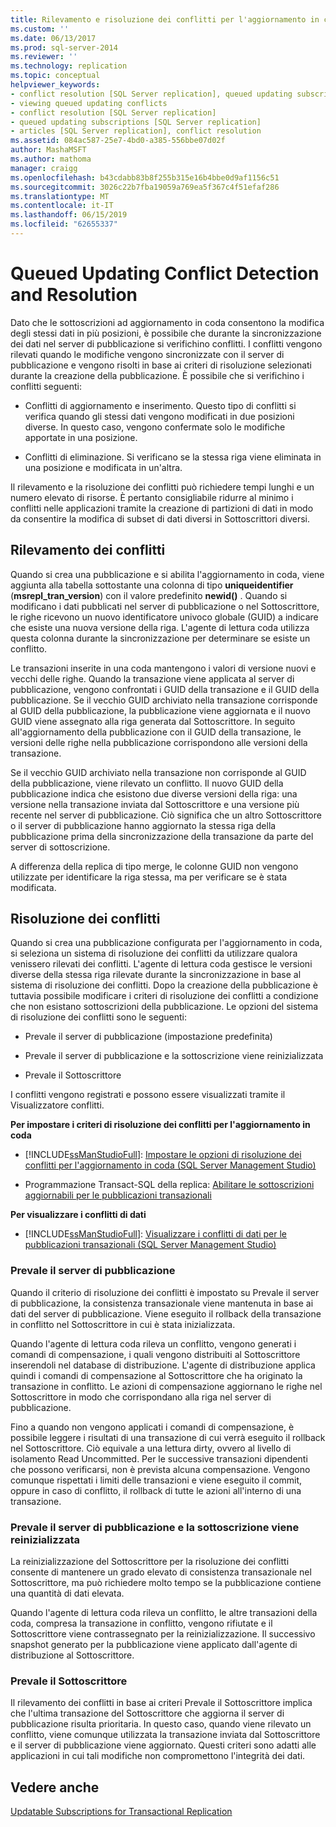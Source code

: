 ```yaml
---
title: Rilevamento e risoluzione dei conflitti per l'aggiornamento in coda | Microsoft Docs
ms.custom: ''
ms.date: 06/13/2017
ms.prod: sql-server-2014
ms.reviewer: ''
ms.technology: replication
ms.topic: conceptual
helpviewer_keywords:
- conflict resolution [SQL Server replication], queued updating subscriptions
- viewing queued updating conflicts
- conflict resolution [SQL Server replication]
- queued updating subscriptions [SQL Server replication]
- articles [SQL Server replication], conflict resolution
ms.assetid: 084ac587-25e7-4bd0-a385-556bbe07d02f
author: MashaMSFT
ms.author: mathoma
manager: craigg
ms.openlocfilehash: b43cdabb83b8f255b315e16b4bbe0d9af1156c51
ms.sourcegitcommit: 3026c22b7fba19059a769ea5f367c4f51efaf286
ms.translationtype: MT
ms.contentlocale: it-IT
ms.lasthandoff: 06/15/2019
ms.locfileid: "62655337"
---
```

# <a name="queued-updating-conflict-detection-and-resolution"></a>Queued Updating Conflict Detection and Resolution
  Dato che le sottoscrizioni ad aggiornamento in coda consentono la modifica degli stessi dati in più posizioni, è possibile che durante la sincronizzazione dei dati nel server di pubblicazione si verifichino conflitti. I conflitti vengono rilevati quando le modifiche vengono sincronizzate con il server di pubblicazione e vengono risolti in base ai criteri di risoluzione selezionati durante la creazione della pubblicazione. È possibile che si verifichino i conflitti seguenti:  
  
-   Conflitti di aggiornamento e inserimento. Questo tipo di conflitti si verifica quando gli stessi dati vengono modificati in due posizioni diverse. In questo caso, vengono confermate solo le modifiche apportate in una posizione.  
  
-   Conflitti di eliminazione. Si verificano se la stessa riga viene eliminata in una posizione e modificata in un'altra.  
  
 Il rilevamento e la risoluzione dei conflitti può richiedere tempi lunghi e un numero elevato di risorse. È pertanto consigliabile ridurre al minimo i conflitti nelle applicazioni tramite la creazione di partizioni di dati in modo da consentire la modifica di subset di dati diversi in Sottoscrittori diversi.  
  
## <a name="detecting-conflicts"></a>Rilevamento dei conflitti  
 Quando si crea una pubblicazione e si abilita l'aggiornamento in coda, viene aggiunta alla tabella sottostante una colonna di tipo **uniqueidentifier** (**msrepl_tran_version**) con il valore predefinito **newid()** . Quando si modificano i dati pubblicati nel server di pubblicazione o nel Sottoscrittore, le righe ricevono un nuovo identificatore univoco globale (GUID) a indicare che esiste una nuova versione della riga. L'agente di lettura coda utilizza questa colonna durante la sincronizzazione per determinare se esiste un conflitto.  
  
 Le transazioni inserite in una coda mantengono i valori di versione nuovi e vecchi delle righe. Quando la transazione viene applicata al server di pubblicazione, vengono confrontati i GUID della transazione e il GUID della pubblicazione. Se il vecchio GUID archiviato nella transazione corrisponde al GUID della pubblicazione, la pubblicazione viene aggiornata e il nuovo GUID viene assegnato alla riga generata dal Sottoscrittore. In seguito all'aggiornamento della pubblicazione con il GUID della transazione, le versioni delle righe nella pubblicazione corrispondono alle versioni della transazione.  
  
 Se il vecchio GUID archiviato nella transazione non corrisponde al GUID della pubblicazione, viene rilevato un conflitto. Il nuovo GUID della pubblicazione indica che esistono due diverse versioni della riga: una versione nella transazione inviata dal Sottoscrittore e una versione più recente nel server di pubblicazione. Ciò significa che un altro Sottoscrittore o il server di pubblicazione hanno aggiornato la stessa riga della pubblicazione prima della sincronizzazione della transazione da parte del server di sottoscrizione.  
  
 A differenza della replica di tipo merge, le colonne GUID non vengono utilizzate per identificare la riga stessa, ma per verificare se è stata modificata.  
  
## <a name="resolving-conflicts"></a>Risoluzione dei conflitti  
 Quando si crea una pubblicazione configurata per l'aggiornamento in coda, si seleziona un sistema di risoluzione dei conflitti da utilizzare qualora venissero rilevati dei conflitti. L'agente di lettura coda gestisce le versioni diverse della stessa riga rilevate durante la sincronizzazione in base al sistema di risoluzione dei conflitti. Dopo la creazione della pubblicazione è tuttavia possibile modificare i criteri di risoluzione dei conflitti a condizione che non esistano sottoscrizioni della pubblicazione. Le opzioni del sistema di risoluzione dei conflitti sono le seguenti:  
  
-   Prevale il server di pubblicazione (impostazione predefinita)  
  
-   Prevale il server di pubblicazione e la sottoscrizione viene reinizializzata  
  
-   Prevale il Sottoscrittore  
  
 I conflitti vengono registrati e possono essere visualizzati tramite il Visualizzatore conflitti.  
  
 **Per impostare i criteri di risoluzione dei conflitti per l'aggiornamento in coda**  
  
-   [!INCLUDE[ssManStudioFull](../../../includes/ssmanstudiofull-md.md)]: [Impostare le opzioni di risoluzione dei conflitti per l'aggiornamento in coda &#40;SQL Server Management Studio&#41;](../publish/create-an-updatable-subscription-to-a-transactional-publication.md)  
  
-   Programmazione Transact-SQL della replica: [Abilitare le sottoscrizioni aggiornabili per le pubblicazioni transazionali](../publish/enable-updating-subscriptions-for-transactional-publications.md)  
  
 **Per visualizzare i conflitti di dati**  
  
-   [!INCLUDE[ssManStudioFull](../../../includes/ssmanstudiofull-md.md)]: [Visualizzare i conflitti di dati per le pubblicazioni transazionali &#40;SQL Server Management Studio&#41;](../view-data-conflicts-for-transactional-publications-sql-server-management-studio.md)  
  
### <a name="publisher-wins"></a>Prevale il server di pubblicazione  
 Quando il criterio di risoluzione dei conflitti è impostato su Prevale il server di pubblicazione, la consistenza transazionale viene mantenuta in base ai dati del server di pubblicazione. Viene eseguito il rollback della transazione in conflitto nel Sottoscrittore in cui è stata inizializzata.  
  
 Quando l'agente di lettura coda rileva un conflitto, vengono generati i comandi di compensazione, i quali vengono distribuiti al Sottoscrittore inserendoli nel database di distribuzione. L'agente di distribuzione applica quindi i comandi di compensazione al Sottoscrittore che ha originato la transazione in conflitto. Le azioni di compensazione aggiornano le righe nel Sottoscrittore in modo che corrispondano alla riga nel server di pubblicazione.  
  
 Fino a quando non vengono applicati i comandi di compensazione, è possibile leggere i risultati di una transazione di cui verrà eseguito il rollback nel Sottoscrittore. Ciò equivale a una lettura dirty, ovvero al livello di isolamento Read Uncommitted. Per le successive transazioni dipendenti che possono verificarsi, non è prevista alcuna compensazione. Vengono comunque rispettati i limiti delle transazioni e viene eseguito il commit, oppure in caso di conflitto, il rollback di tutte le azioni all'interno di una transazione.  
  
### <a name="publisher-wins-and-the-subscription-is-reinitialized"></a>Prevale il server di pubblicazione e la sottoscrizione viene reinizializzata  
 La reinizializzazione del Sottoscrittore per la risoluzione dei conflitti consente di mantenere un grado elevato di consistenza transazionale nel Sottoscrittore, ma può richiedere molto tempo se la pubblicazione contiene una quantità di dati elevata.  
  
 Quando l'agente di lettura coda rileva un conflitto, le altre transazioni della coda, compresa la transazione in conflitto, vengono rifiutate e il Sottoscrittore viene contrassegnato per la reinizializzazione. Il successivo snapshot generato per la pubblicazione viene applicato dall'agente di distribuzione al Sottoscrittore.  
  
### <a name="subscriber-wins"></a>Prevale il Sottoscrittore  
 Il rilevamento dei conflitti in base ai criteri Prevale il Sottoscrittore implica che l'ultima transazione del Sottoscrittore che aggiorna il server di pubblicazione risulta prioritaria. In questo caso, quando viene rilevato un conflitto, viene comunque utilizzata la transazione inviata dal Sottoscrittore e il server di pubblicazione viene aggiornato. Questi criteri sono adatti alle applicazioni in cui tali modifiche non compromettono l'integrità dei dati.  
  
## <a name="see-also"></a>Vedere anche  
 [Updatable Subscriptions for Transactional Replication](updatable-subscriptions-for-transactional-replication.md)  
  
  
